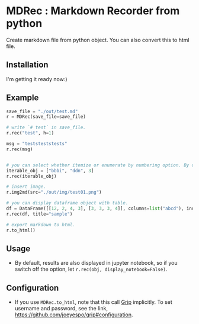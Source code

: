 # MDRec : Markdown Recorder from python

Create markdown file from python object.
You can also convert this to html file.

## Installation

I'm getting it ready now:)


## Example

```python
save_file = "./out/test.md"
r = MDRec(save_file=save_file)

# write `# test` in save_file. 
r.rec("test", h=1)

msg = "teststeststests"
r.rec(msg)


# you can select whether itemize or enumerate by numbering option. By default, numbering=False.
iterable_obj = ["bbbi", "ddn", 3]
r.rec(iterable_obj)

# insert image.
r.img2md(src="./out/img/test01.png")

# you can display dataframe object with table. 
df = DataFrame([[12, 2, 4, 3], [3, 3, 3, 4]], columns=list("abcd"), index=["AB", "BB"])
r.rec(df, title="sample")

# export markdown to html.
r.to_html()
```

## Usage

+ By default, results are also displayed in jupyter notebook, so if you switch off the option, let `r.rec(obj, display_notebook=False)`.

## Configuration

+ If you use `MDRec.to_html`, note that this call [Grip](https://github.com/joeyespo/grip) implicitly. To set username and password, see the link, https://github.com/joeyespo/grip#configuration.
